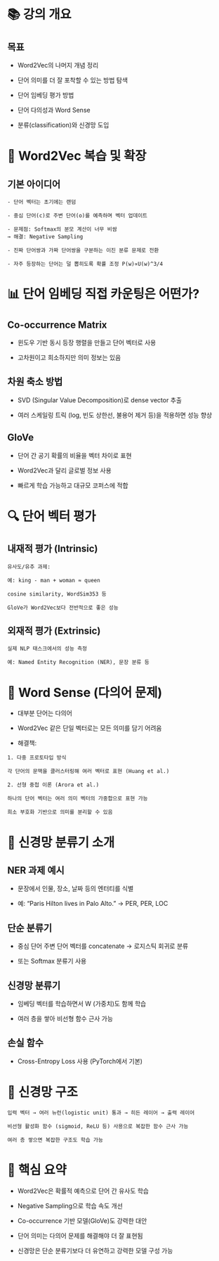 # 📚 강의 개요
## 목표

- Word2Vec의 나머지 개념 정리

- 단어 의미를 더 잘 포착할 수 있는 방법 탐색

- 단어 임베딩 평가 방법

- 단어 다의성과 Word Sense

- 분류(classification)와 신경망 도입

# 🧠 Word2Vec 복습 및 확장
## 기본 아이디어
~~~
- 단어 벡터는 초기에는 랜덤

- 중심 단어(c)로 주변 단어(o)를 예측하며 벡터 업데이트

- 문제점: Softmax의 분모 계산이 너무 비쌈
→ 해결: Negative Sampling

- 진짜 단어쌍과 가짜 단어쌍을 구분하는 이진 분류 문제로 전환

- 자주 등장하는 단어는 덜 뽑히도록 확률 조정 P(w)∝U(w)^3/4

~~~
# 📊 단어 임베딩 직접 카운팅은 어떤가?
## Co-occurrence Matrix

- 윈도우 기반 동시 등장 행렬을 만들고 단어 벡터로 사용

- 고차원이고 희소하지만 의미 정보는 있음

## 차원 축소 방법

- SVD (Singular Value Decomposition)로 dense vector 추출

- 여러 스케일링 트릭 (log, 빈도 상한선, 불용어 제거 등)을 적용하면 성능 향상

## GloVe

- 단어 간 공기 확률의 비율을 벡터 차이로 표현

- Word2Vec과 달리 글로벌 정보 사용

- 빠르게 학습 가능하고 대규모 코퍼스에 적합

# 🔍 단어 벡터 평가
## 내재적 평가 (Intrinsic)
~~~
유사도/유추 과제:

예: king - man + woman ≈ queen

cosine similarity, WordSim353 등

GloVe가 Word2Vec보다 전반적으로 좋은 성능
~~~
## 외재적 평가 (Extrinsic)
~~~
실제 NLP 태스크에서의 성능 측정

예: Named Entity Recognition (NER), 문장 분류 등
~~~
# 🔁 Word Sense (다의어 문제)
- 대부분 단어는 다의어

- Word2Vec 같은 단일 벡터로는 모든 의미를 담기 어려움

- 해결책:
~~~
1. 다중 프로토타입 방식

각 단어의 문맥을 클러스터링해 여러 벡터로 표현 (Huang et al.)

2. 선형 중첩 이론 (Arora et al.)

하나의 단어 벡터는 여러 의미 벡터의 가중합으로 표현 가능

희소 부호화 기반으로 의미를 분리할 수 있음
~~~
# 🧠 신경망 분류기 소개
## NER 과제 예시

- 문장에서 인물, 장소, 날짜 등의 엔터티를 식별

- 예: “Paris Hilton lives in Palo Alto.” → PER, PER, LOC

## 단순 분류기

- 중심 단어 주변 단어 벡터를 concatenate → 로지스틱 회귀로 분류

- 또는 Softmax 분류기 사용

## 신경망 분류기

- 임베딩 벡터를 학습하면서 W (가중치)도 함께 학습

- 여러 층을 쌓아 비선형 함수 근사 가능

## 손실 함수

- Cross-Entropy Loss 사용 (PyTorch에서 기본)

# 🧮 신경망 구조
~~~
입력 벡터 → 여러 뉴런(logistic unit) 통과 → 히든 레이어 → 출력 레이어

비선형 활성화 함수 (sigmoid, ReLU 등) 사용으로 복잡한 함수 근사 가능

여러 층 쌓으면 복잡한 구조도 학습 가능
~~~
# 📝 핵심 요약
- Word2Vec은 확률적 예측으로 단어 간 유사도 학습

- Negative Sampling으로 학습 속도 개선

- Co-occurrence 기반 모델(GloVe)도 강력한 대안

- 단어 의미는 다의어 문제를 해결해야 더 잘 표현됨

- 신경망은 단순 분류기보다 더 유연하고 강력한 모델 구성 가능
